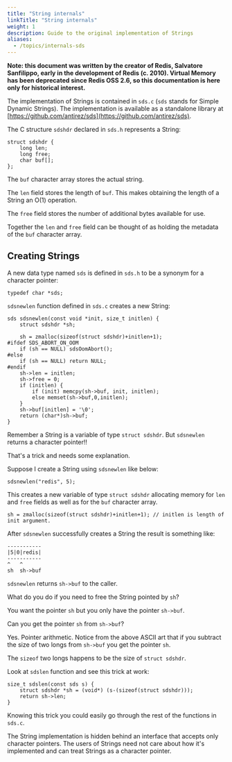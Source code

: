 ```yaml
---
title: "String internals"
linkTitle: "String internals"
weight: 1
description: Guide to the original implementation of Strings
aliases:
  - /topics/internals-sds
---
```


**Note: this document was written by the creator of Redis, Salvatore Sanfilippo, early in the development of Redis (c. 2010). Virtual Memory has been deprecated since Redis OSS 2.6, so this documentation
is here only for historical interest.**

The implementation of Strings is contained in `sds.c` (`sds` stands for
Simple Dynamic Strings). The implementation is available as a standalone library
at [https://github.com/antirez/sds](https://github.com/antirez/sds).

The C structure `sdshdr` declared in `sds.h` represents a String:

    struct sdshdr {
        long len;
        long free;
        char buf[];
    };

The `buf` character array stores the actual string.

The `len` field stores the length of `buf`. This makes obtaining the length
of a String an O(1) operation.

The `free` field stores the number of additional bytes available for use.

Together the `len` and `free` field can be thought of as holding the metadata of the `buf` character array.

Creating Strings
---

A new data type named `sds` is defined in `sds.h` to be a synonym for a character pointer:

    typedef char *sds;

`sdsnewlen` function defined in `sds.c` creates a new String:

    sds sdsnewlen(const void *init, size_t initlen) {
        struct sdshdr *sh;

        sh = zmalloc(sizeof(struct sdshdr)+initlen+1);
    #ifdef SDS_ABORT_ON_OOM
        if (sh == NULL) sdsOomAbort();
    #else
        if (sh == NULL) return NULL;
    #endif
        sh->len = initlen;
        sh->free = 0;
        if (initlen) {
            if (init) memcpy(sh->buf, init, initlen);
            else memset(sh->buf,0,initlen);
        }
        sh->buf[initlen] = '\0';
        return (char*)sh->buf;
    }

Remember a String is a variable of type `struct sdshdr`. But `sdsnewlen` returns a character pointer!!

That's a trick and needs some explanation.

Suppose I create a String using `sdsnewlen` like below:

    sdsnewlen("redis", 5);

This creates a new variable of type `struct sdshdr` allocating memory for `len` and `free`
fields as well as for the `buf` character array.

    sh = zmalloc(sizeof(struct sdshdr)+initlen+1); // initlen is length of init argument.

After `sdsnewlen` successfully creates a String the result is something like:

    -----------
    |5|0|redis|
    -----------
    ^   ^
    sh  sh->buf

`sdsnewlen` returns `sh->buf` to the caller.

What do you do if you need to free the String pointed by `sh`?

You want the pointer `sh` but you only have the pointer `sh->buf`.

Can you get the pointer `sh` from `sh->buf`?

Yes. Pointer arithmetic. Notice from the above ASCII art that if you subtract
the size of two longs from `sh->buf` you get the pointer `sh`.

The `sizeof` two longs happens to be the size of `struct sdshdr`.

Look at `sdslen` function and see this trick at work:

    size_t sdslen(const sds s) {
        struct sdshdr *sh = (void*) (s-(sizeof(struct sdshdr)));
        return sh->len;
    }

Knowing this trick you could easily go through the rest of the functions in `sds.c`.

The String implementation is hidden behind an interface that accepts only character pointers. The users of Strings need not care about how it's implemented and can treat Strings as a character pointer.
